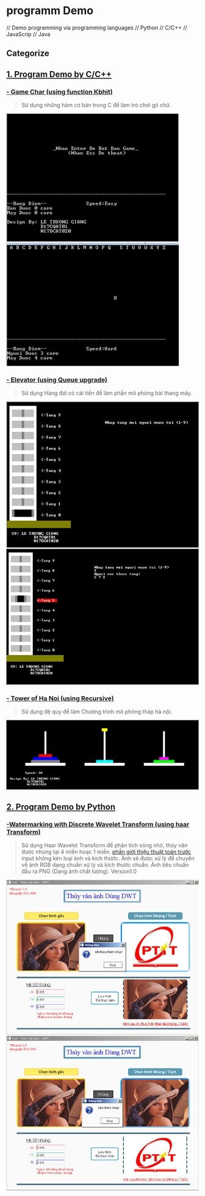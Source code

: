 # programm Demo
// Demo programming via programming languages // Python //  C/C++  // JavaScrip // Java 

## Categorize
## [1. Program Demo by C/C++ ](https://github.com/TrG-1999/programming/tree/master/ProgamDemo/DemoCorC2plus)

### [- Game Char (using function Kbhit)](https://github.com/TrG-1999/programming/tree/master/ProgamDemo/DemoCorC2plus/GameChar.c)

>Sử dụng những hàm cơ bản trong C để làm trò chơi gõ chữ.

![Image of game char](https://github.com/TrG-1999/programming/blob/master/ProgamDemo/DemoCorC2plus/gamechar1.PNG)
![Image of game char](https://github.com/TrG-1999/programming/blob/master/ProgamDemo/DemoCorC2plus/gamechar2.PNG)

### [- Elevator (using Queue upgrade)](https://github.com/TrG-1999/programming/tree/master/ProgamDemo/DemoCorC2plus/N17DCAT020_Elevator.c)

>Sử dụng Hàng đợi có cải tiến để làm phần mô phỏng bài thang máy.

![Image of game char](https://github.com/TrG-1999/programming/blob/master/ProgamDemo/DemoCorC2plus/elevator1.PNG)
![Image of game char](https://github.com/TrG-1999/programming/blob/master/ProgamDemo/DemoCorC2plus/elevator2.PNG)

### [- Tower of Ha Noi (using Recursive)](https://github.com/TrG-1999/programming/tree/master/ProgamDemo/DemoCorC2plus/N17DCAT020_Tower.c)

>Sử dụng đệ quy để làm Chương trình mô phỏng tháp hà nội.

![Image of game char](https://github.com/TrG-1999/programming/blob/master/ProgamDemo/DemoCorC2plus/tower.PNG)

## [2. Program Demo by Python ](https://github.com/TrG-1999/programming/tree/master/ProgamDemo/DemoPython)

### [-Watermarking with Discrete Wavelet Transform (using haar Transform)](https://github.com/TrG-1999/programming/tree/master/ProgamDemo/DemoPython/Watermark_With_DWT)

>Sử dụng Haar Wavelet Transform để phân tích sóng nhỏ, thủy vân được nhúng tại 4 miền hoạc 1 miền. [phần giới thiệu thuật toán trước](https://github.com/TrG-1999/programming/blob/master/Algorithm/General/README.md)
>input không kén loại ảnh và kích thước. Ảnh sẽ được xử lý để chuyển về ảnh RGB dạng chuẩn xử lý và kích thước chuẩn.
> Ảnh tiêu chuẩn đầu ra PNG (Dạng ảnh chất lượng). Version1.0

![Image of embedding image](https://github.com/TrG-1999/programming/blob/master/ProgamDemo/DemoPython/embedding_DWT.PNG)
![Image of embedding image](https://github.com/TrG-1999/programming/blob/master/ProgamDemo/DemoPython/exacting_DWT.PNG)
